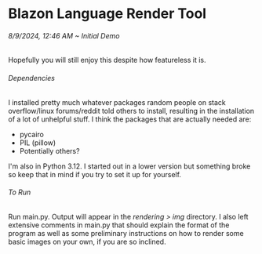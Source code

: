 <h1>Blazon Language Render Tool</h1>
<h6>8/9/2024, 12:46 AM ~ Initial Demo</h6>
Hopefully you will still enjoy this despite how featureless it is. 
<h6>Dependencies</h6>
I installed pretty much whatever packages random people on stack 
overflow/linux forums/reddit told others to install, resulting in
the installation of a lot of unhelpful stuff. I think the packages
that are actually needed are:
<ul>
<li>pycairo</li>
<li>PIL (pillow)</li>
<li>Potentially others?</li>
</ul>
I'm also in Python 3.12. I started out in a lower version but 
something broke so keep that in mind if you try to set it up for 
yourself.
<h6>To Run</h6>
Run main.py. Output will appear in the <i>rendering > img</i> 
directory. 
I also left extensive comments in main.py that should explain the
format of the program as well as some preliminary instructions on
how to render some basic images on your own, if you are so inclined.